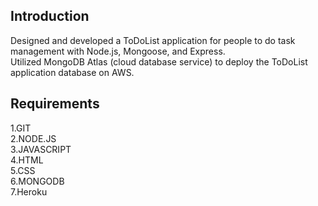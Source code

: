 ## Introduction<br>
Designed and developed a ToDoList application for people to do task management with Node.js, Mongoose, and Express. <br>
Utilized MongoDB Atlas (cloud database service) to deploy the ToDoList application database on AWS.<br>


## Requirements<br>
1.GIT<br>
2.NODE.JS<br>
3.JAVASCRIPT<br>
4.HTML<br>
5.CSS<br>
6.MONGODB<br>
7.Heroku<br>




